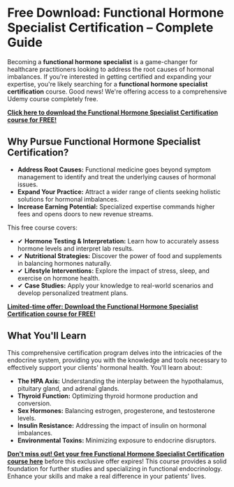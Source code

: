 # Free Download: Functional Hormone Specialist Certification – Complete Guide

Becoming a **functional hormone specialist** is a game-changer for healthcare practitioners looking to address the root causes of hormonal imbalances. If you're interested in getting certified and expanding your expertise, you're likely searching for a **functional hormone specialist certification** course. Good news! We're offering access to a comprehensive Udemy course completely free.

[**Click here to download the Functional Hormone Specialist Certification course for FREE!**](https://udemywork.com/functional-hormone-specialist-certification)

## Why Pursue Functional Hormone Specialist Certification?

*   **Address Root Causes:** Functional medicine goes beyond symptom management to identify and treat the underlying causes of hormonal issues.
*   **Expand Your Practice:** Attract a wider range of clients seeking holistic solutions for hormonal imbalances.
*   **Increase Earning Potential:** Specialized expertise commands higher fees and opens doors to new revenue streams.

This free course covers:

*   ✔ **Hormone Testing & Interpretation:** Learn how to accurately assess hormone levels and interpret lab results.
*   ✔ **Nutritional Strategies:** Discover the power of food and supplements in balancing hormones naturally.
*   ✔ **Lifestyle Interventions:** Explore the impact of stress, sleep, and exercise on hormone health.
*   ✔ **Case Studies:** Apply your knowledge to real-world scenarios and develop personalized treatment plans.

[**Limited-time offer: Download the Functional Hormone Specialist Certification course for FREE!**](https://udemywork.com/functional-hormone-specialist-certification)

## What You'll Learn

This comprehensive certification program delves into the intricacies of the endocrine system, providing you with the knowledge and tools necessary to effectively support your clients' hormonal health. You'll learn about:

*   **The HPA Axis:** Understanding the interplay between the hypothalamus, pituitary gland, and adrenal glands.
*   **Thyroid Function:** Optimizing thyroid hormone production and conversion.
*   **Sex Hormones:** Balancing estrogen, progesterone, and testosterone levels.
*   **Insulin Resistance:** Addressing the impact of insulin on hormonal imbalances.
*   **Environmental Toxins:** Minimizing exposure to endocrine disruptors.

[**Don't miss out! Get your free Functional Hormone Specialist Certification course here**](https://udemywork.com/functional-hormone-specialist-certification) before this exclusive offer expires! This course provides a solid foundation for further studies and specializing in functional endocrinology. Enhance your skills and make a real difference in your patients' lives.

